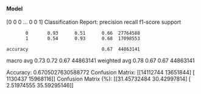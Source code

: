 #### Model
[0 0 0 ... 0 0 1]
Classification Report:
              precision    recall  f1-score   support

           0       0.93      0.51      0.66  27764588
           1       0.54      0.93      0.68  17098553

    accuracy                           0.67  44863141
   macro avg       0.73      0.72      0.67  44863141
weighted avg       0.78      0.67      0.67  44863141

Accuracy: 0.6705027630588772
Confusion Matrix:
[[14112744 13651844]
 [ 1130437 15968116]]
Confusion Matrix (%):
[[31.45732484 30.42997814]
 [ 2.51974555 35.59295146]]
